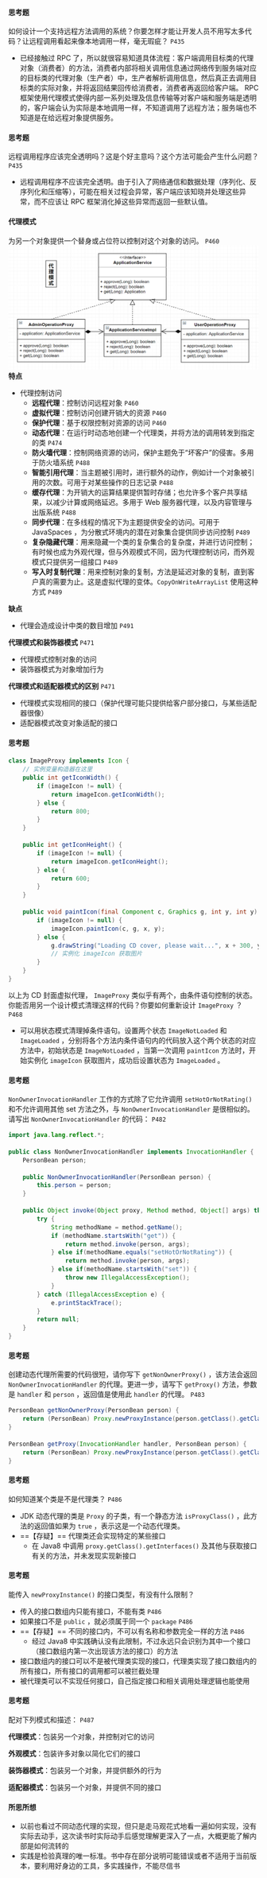 #### 思考题

如何设计一个支持远程方法调用的系统？你要怎样才能让开发人员不用写太多代码？让远程调用看起来像本地调用一样，毫无瑕疵？ `P435`

- 已经接触过 RPC 了，所以就很容易知道具体流程：客户端调用目标类的代理对象（消费者）的方法，消费者内部将相关调用信息通过网络传到服务端对应的目标类的代理对象（生产者）中，生产者解析调用信息，然后真正去调用目标类的实际对象，并将返回结果回传给消费者，消费者再返回给客户端。 RPC 框架使用代理模式使得内部一系列处理及信息传输等对客户端和服务端是透明的，客户端会认为实际是本地调用一样，不知道调用了远程方法；服务端也不知道是在给远程对象提供服务。

#### 思考题

远程调用程序应该完全透明吗？这是个好主意吗？这个方法可能会产生什么问题？ `P435`

- 远程调用程序不应该完全透明。由于引入了网络通信和数据处理（序列化、反序列化和压缩等），可能在相关过程会异常，客户端应该知晓并处理这些异常，而不应该让 RPC 框架消化掉这些异常而返回一些默认值。

#### 代理模式

为另一个对象提供一个替身或占位符以控制对这个对象的访问。 `P460`
![代理模式](./img/13.%20代理模式.jpg)
**特点**

- 代理控制访问
  - **远程代理**：控制访问远程对象 `P460`
  - **虚拟代理**：控制访问创建开销大的资源 `P460`
  - **保护代理**：基于权限控制对资源的访问 `P460`
  - **动态代理**：在运行时动态地创建一个代理类，并将方法的调用转发到指定的类 `P474`
  - **防火墙代理**：控制网络资源的访问，保护主题免于“坏客户”的侵害。多用于防火墙系统 `P488`
  - **智能引用代理**：当主题被引用时，进行额外的动作，例如计一个对象被引用的次数。可用于对某些操作的日志记录 `P488`
  - **缓存代理**：为开销大的运算结果提供暂时存储；也允许多个客户共享结果，以减少计算或网络延迟。多用于 Web 服务器代理，以及内容管理与出版系统 `P488`
  - **同步代理**：在多线程的情况下为主题提供安全的访问。可用于 JavaSpaces ，为分散式环境内的潜在对象集合提供同步访问控制 `P489`
  - **复杂隐藏代理**：用来隐藏一个类的复杂集合的复杂度，并进行访问控制；有时候也成为外观代理，但与外观模式不同，因为代理控制访问，而外观模式只提供另一组接口 `P489`
  - **写入时复制代理**：用来控制对象的复制，方法是延迟对象的复制，直到客户真的需要为止。这是虚拟代理的变体。`CopyOnWriteArrayList` 使用这种方式 `P489`

**缺点**

- 代理会造成设计中类的数目增加 `P491`

**代理模式和装饰器模式** `P471`

- 代理模式控制对象的访问
- 装饰器模式为对象增加行为

**代理模式和适配器模式的区别** `P471`

- 代理模式实现相同的接口（保护代理可能只提供给客户部分接口，与某些适配器很像）
- 适配器模式改变对象适配的接口

#### 思考题

```java
class ImageProxy implements Icon {
    // 实例变量构造器在这里
    public int getIconWidth() {
        if (imageIcon != null) {
            return imageIcon.getIconWidth();
        } else {
            return 800;
        }
    }
    
    public int getIconHeight() {
        if (imageIcon != null) {
            return imageIcon.getIconHeight();
        } else {
            return 600;
        }
    }
    
    public void paintIcon(final Component c, Graphics g, int y, int y) {
        if (imageIcon != null) {
            imageIcon.paintIcon(c, g, x, y);
        } else {
            g.drawString("Loading CD cover, please wait...", x + 300, y + 190);
            // 实例化 imageIcon 获取图片
        }
    }
}
```

以上为 CD 封面虚拟代理， `ImageProxy` 类似乎有两个，由条件语句控制的状态。你能否用另一个设计模式清理这样的代码？你要如何重新设计 `ImageProxy` ？ `P468`

- 可以用状态模式清理掉条件语句。设置两个状态 `ImageNotLoaded` 和 `ImageLoaded` ，分别将各个方法内条件语句内的代码放入这个两个状态的对应方法中，初始状态是 `ImageNotLoaded` ，当第一次调用 `paintIcon` 方法时，开始实例化 `imageIcon` 获取图片，成功后设置状态为 `ImageLoaded` 。

#### 思考题

`NonOwnerInvocationHandler` 工作的方式除了它允许调用 `setHotOrNotRating()` 和不允许调用其他 set 方法之外，与 `NonOwnerInvocationHandler` 是很相似的。请写出 `NonOwnerInvocationHandler`  的代码： `P482`

```java
import java.lang.reflect.*;

public class NonOwnerInvocationHandler implements InvocationHandler {
    PersonBean person;
    
    public NonOwnerInvocationHandler(PersonBean person) {
        this.person = person;
    }
    
    public Object invoke(Object proxy, Method method, Object[] args) throws IllegalAccessException {
        try {
            String methodName = method.getName();
            if (methodName.startsWith("get")) {
                return method.invoke(person, args);
            } else if(methodName.equals("setHotOrNotRating")) {
                return method.invoke(person, args);
            } else if(methodName.startsWith("set")) {
                throw new IllegalAccessException();
            }
        } catch (IllegalAccessException e) {
            e.printStackTrace();
        }
        return null;
    }
}
```

#### 思考题

创建动态代理所需要的代码很短，请你写下 `getNonOwnerProxy()` ，该方法会返回 `NonOwnerInvocationHandler` 的代理。更进一步，请写下 `getProxy()` 方法，参数是 `handler` 和 `person` ，返回值是使用此 `handler` 的代理。 `P483`

```java
PersonBean getNonOwnerProxy(PersonBean person) {
    return (PersonBean) Proxy.newProxyInstance(person.getClass().getClassLoader(), person.getClass().getInterfaces(), new NonOwnerInvocationHandler(person));
}

PersonBean getProxy(InvocationHandler handler, PersonBean person) {
    return (PersonBean) Proxy.newProxyInstance(person.getClass().getClassLoader(), person.getClass().getInterfaces(), handler);
}
```

#### 思考题

如何知道某个类是不是代理类？ `P486`

- JDK 动态代理的类是 `Proxy` 的子类，有一个静态方法 `isProxyClass()` ，此方法的返回值如果为 `true` ，表示这是一个动态代理类。
- ==【存疑】== 代理类还会实现特定的某些接口
  - 在 Java8 中调用 `proxy.getClass().getInterfaces()`  及其他与获取接口有关的方法，并未发现实现新接口

#### 思考题

能传入 `newProxyInstance()` 的接口类型，有没有什么限制？ 

- 传入的接口数组内只能有接口，不能有类 `P486`
- 如果接口不是 `public` ，就必须属于同一个 `package`  `P486`
- ==【存疑】== 不同的接口内，不可以有名称和参数完全一样的方法 `P486`
  - 经过 Java8 中实践确认没有此限制，不过永远只会识别为其中一个接口（接口数组内第一次出现该方法的接口）的方法
- 接口数组内的接口可以不是被代理类实现的接口，代理类实现了接口数组内的所有接口，所有接口的调用都可以被拦截处理
- 被代理类可以不实现任何接口，自己指定接口和相关调用处理逻辑也能使用

#### 思考题

配对下列模式和描述： `P487`

**代理模式**：包装另一个对象，并控制对它的访问

**外观模式**：包装许多对象以简化它们的接口

**装饰器模式**：包装另一个对象，并提供额外的行为

**适配器模式**：包装另一个对象，并提供不同的接口

#### 所思所想

- 以前也看过不同动态代理的实现，但只是走马观花式地看一遍如何实现，没有实际去动手，这次读书时实际动手后感觉理解更深入了一点，大概更能了解内部是如何流转的
- 实践是检验真理的唯一标准。书中存在部分说明可能错误或者不适用于当前版本，要利用好身边的工具，多实践操作，不能尽信书